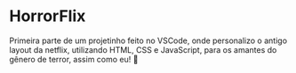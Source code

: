 # HorrorFlix
Primeira parte de um projetinho feito no VSCode, onde personalizo o antigo layout da netflix, utilizando HTML, CSS e JavaScript, para os amantes do gênero de terror, assim como eu! 👻
